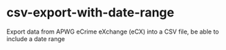 # csv-export-with-date-range
Export data from APWG eCrime eXchange (eCX) into a CSV file, be able to include a date range
